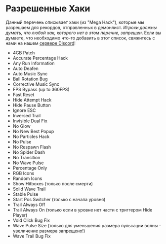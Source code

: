 <div class='panel fade js-scroll-anim' data-anim='fade'>

# Разрешенные Хаки

Данный перечень описывает хаки (из "Mega Hack"), которые мы разрешаем для рекордов, отправленных в демонлист. *Игроки должны думать, что любой хак, которого нет в этом перечне, запрещен*. Если вы думаете, что необходимо что-то добавить в этот список, свяжитесь с нами на нашем [сервере Discord](https://discord.gg/M7bDDQf)!

- 4GB Patch
- Accurate Percentage Hack
- Any Run Information
- Auto Deafen
- Auto Music Sync
- Ball Rotation Bug
- Corrective Music Sync
- FPS Bypass (up to 360FPS)
- Fast Reset
- Hide Attempt Hack
- Hide Pause Button
- Ignore ESC
- Inversed Trail
- Invisible Dual Fix
- No Glow
- No New Best Popup
- No Particles Hack
- No Pulse
- No Respawn Flash
- No Spider Dash
- No Transition
- No Wave Pulse
- Percentage Only
- RGB Icons
- Random Icons
- Show Hitboxes (только после смерти)
- Solid Wave Trail
- Stable Pulse
- Start Pos Switcher (только с начала уровня)
- Trail Always Off
- Trail Always On (только если в уровне нет части с триггером Hide Player)
- Void Click Bug Fix
- Wave Pulse Size (только для уменьшения размера пульсации волны - увеличение размера запрещено!)
- Wave Trail Bug Fix

</div>
